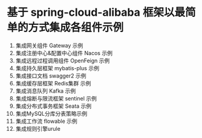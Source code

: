 # 基于 spring-cloud-alibaba 框架以最简单的方式集成各组件示例

1. 集成网关组件 Gateway 示例
2. 集成注册中心&配置中心组件 Nacos 示例
3. 集成远程过程调用组件 OpenFeign 示例
4. 集成持久层框架 mybatis-plus 示例
5. 集成接口文档 swagger2 示例
6. 集成缓存层框架 Redis集群 示例
7. 集成消息队列 Kafka 示例
8. 集成熔断与限流框架 sentinel 示例
9. 集成分布式事务框架 Seata 示例
10. 集成MySQL分库分表策略示例
11. 集成工作流 flowable 示例
12. 集成规则引擎urule